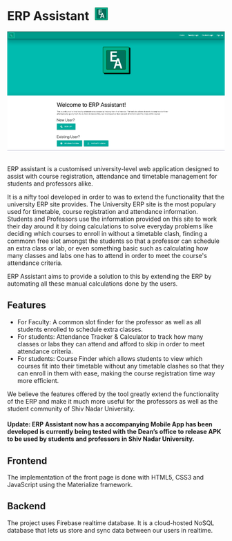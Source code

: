# ERP Assistant  <img src="https://github.com/rishikadwarak/ERP-Assistant/blob/master/erpasst_logo.png" alt="drawing" width="30"/>

<p align="center">
  <img src="https://github.com/rishikadwarak/ERP-Assistant/blob/master/erp_asst_pic.png" alt="drawing" width="600" />
</p>

<br>
ERP assistant is a customised university-level web application designed to assist with course registration, attendance and timetable management for students and professors alike.

It is a nifty tool developed in order to was to extend the functionality that the university ERP site provides. The University ERP site is the most populary used for timetable, course registration and attendance information. Students and Professors use the information provided on this site to work their day around it by doing calculations to solve everyday problems like deciding which courses to enroll in without a timetable clash, finding a commonn free slot amongst the students so that a professor can schedule an extra class or lab, or even something basic such as calculating how many classes and labs one has to attend in order to meet the course's attendance criteria.

ERP Assistant aims to provide a solution to this by extending the ERP by automating all these manual calculations done by the users.

## Features
- For Faculty: A common slot finder for the professor as well as all students enrolled to schedule extra classes.
- For students: Attendance Tracker & Calculator to track how many classes or labs they can attend and afford to skip in order to meet attendance criteria.
- For students: Course Finder which allows students to view which courses fit into their timetable without any timetable clashes so that they can enroll in them with ease, making the course registration time way more efficient.
 
We believe the features offered by the tool greatly extend the functionality of the ERP and make it much more useful for the professors as well as the student community of Shiv Nadar University. 

#### Update: ERP Assistant now has a accompanying Mobile App has been developed is currently being tested with the Dean’s office to release APK to be used by students and professors in Shiv Nadar University. 

## Frontend

The implementation of the front page is done with HTML5, CSS3 and JavaScript using the Materialize framework.

## Backend

The project uses Firebase realtime database. It is a cloud-hosted NoSQL database that lets us store and sync data between our users in realtime.




<!-- ## Table of Contents
- [Quickstart](#quickstart)
- [Documentation](#documentation)
- [Supported Browsers](#supported-browsers)
- [Changelog](#changelog)
- [Testing](#testing)
- [Contributing](#contributing)
- [Copyright and license](#copyright-and-license)

## Quickstart:
Read the [getting started guide](http://materializecss.com/getting-started.html) for more information on how to use materialize.

- [Download the latest release](https://github.com/Dogfalo/materialize/releases/latest) of materialize directly from GitHub. ([Beta](https://github.com/Dogfalo/materialize/releases/))
- Clone the repo: `git clone https://github.com/Dogfalo/materialize.git` (Beta: `git clone -b v1-dev https://github.com/Dogfalo/materialize.git`)
- Include the files via [cdnjs](https://cdnjs.com/libraries/materialize). More [here](http://materializecss.com/getting-started.html). ([Beta](https://cdnjs.com/libraries/materialize/1.0.0-beta))
- Install with [npm](https://www.npmjs.com): `npm install materialize-css` (Beta: `npm install materialize-css@next`)
- Install with [Bower](https://bower.io): `bower install materialize` ([DEPRECATED](https://bower.io/blog/2017/how-to-migrate-away-from-bower/))
- Install with [Atmosphere](https://atmospherejs.com): `meteor add materialize:materialize` (Beta: `meteor add materialize:materialize@=1.0.0-beta`)

## Documentation
The documentation can be found at <http://materializecss.com>. To run the documentation locally on your machine, you need [Node.js](https://nodejs.org/en/) installed on your computer.

### Running documentation locally
Run these commands to set up the documentation:

```bash
git clone https://github.com/Dogfalo/materialize
cd materialize
npm install
```

Then run `grunt monitor` to compile the documentation. When it finishes, open a new browser window and navigate to `localhost:8000`. We use [BrowserSync](https://www.browsersync.io/) to display the documentation.

### Documentation for previous releases
Previous releases and their documentation are available for [download](https://github.com/Dogfalo/materialize/releases).

## Supported Browsers:
Materialize is compatible with:

- Chrome 35+
- Firefox 31+
- Safari 9+
- Opera
- Edge
- IE 11+

## Changelog
For changelogs, check out [the Releases section of materialize](https://github.com/Dogfalo/materialize/releases) or the [CHANGELOG.md](CHANGELOG.md).

## Testing
We use Jasmine as our testing framework and we're trying to write a robust test suite for our components. If you want to help, [here's a starting guide on how to write tests in Jasmine](CONTRIBUTING.md#jasmine-testing-guide).

## Contributing
Check out the [CONTRIBUTING document](CONTRIBUTING.md) in the root of the repository to learn how you can contribute. You can also browse the [help-wanted](https://github.com/Dogfalo/materialize/labels/help-wanted) tag in our issue tracker to find things to do.

## Copyright and license
Code Copyright 2018 Materialize. Code released under the MIT license.
 -->
